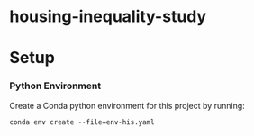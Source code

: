 # housing-inequality-study

# Setup

### Python Environment

Create a Conda python environment for this project by running:

```conda env create --file=env-his.yaml```
